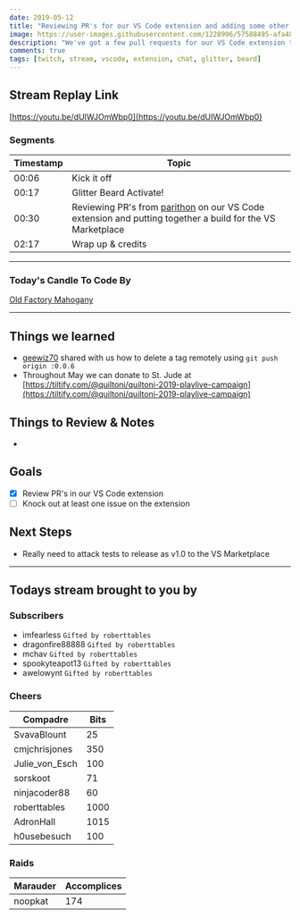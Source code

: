 ```yaml
---
date: 2019-05-12 
title: "Reviewing PR's for our VS Code extension and adding some other functionality.  Oh and glittering the beard for St. Jude."
image: https://user-images.githubusercontent.com/1228996/57588495-afa48c80-74da-11e9-95dc-0b2f5156e9a2.png
description: "We've got a few pull requests for our VS Code extension to review.  Lauryn & Layla decorate my beard with glitter"
comments: true
tags: [twitch, stream, vscode, extension, chat, glitter, beard]
---
```


## Stream Replay Link

[https://youtu.be/dUIWJOmWbp0](https://youtu.be/dUIWJOmWbp0)

<!--more-->

### Segments

| Timestamp | Topic
| ---       | ---
| 00:06     | Kick it off
| 00:17     | Glitter Beard Activate!
| 00:30     | Reviewing PR's from [parithon]() on our VS Code extension and putting together a build for the VS Marketplace
| 02:17     | Wrap up & credits

---

### Today's Candle To Code By

[Old Factory Mahogany](https://amzn.to/2IHHPNJ)

---

## Things we learned

- [geewiz70](https://github.com/geewiz) shared with us how to delete a tag remotely using `git push origin :0.0.6`
- Throughout May we can donate to St. Jude at [https://tiltify.com/@quiltoni/quiltoni-2019-playlive-campaign](https://tiltify.com/@quiltoni/quiltoni-2019-playlive-campaign)


## Things to Review & Notes

-

## Goals

- [x] Review PR's in our VS Code extension
- [ ] Knock out at least one issue on the extension

## Next Steps

- Really need to attack tests to release as v1.0 to the VS Marketplace

---

## Todays stream brought to you by

### Subscribers

- imfearless `Gifted by roberttables`
- dragonfire88888 `Gifted by roberttables`
- mchav `Gifted by roberttables`
- spookyteapot13 `Gifted by roberttables`
- awelowynt `Gifted by roberttables`


### Cheers

| Compadre          | Bits
| ---               | ---
| SvavaBlount       | 25
| cmjchrisjones     | 350
| Julie_von_Esch    | 100
| sorskoot          | 71
| ninjacoder88      | 60
| roberttables      | 1000
| AdronHall         | 1015
| h0usebesuch       | 100


### Raids

| Marauder      | Accomplices
| ---           | ---
| noopkat       | 174
